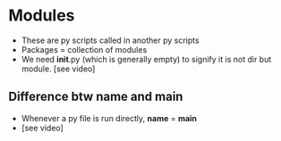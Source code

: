 # Modules
* These are py scripts called in another py scripts
* Packages = collection of modules
* We need __init__.py (which is generally empty) to signify it is not dir but module. [see video]

## Difference btw __name__ and __main__
* Whenever a py file is run directly, __name__ = __main__
* [see video] 